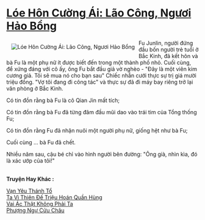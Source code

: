 <a href="https://truyentiki.com/loe-hon-cuong-ai-lao-cong-nguoi-hao-bong.33477/" title="Lóe Hôn Cường Ái: Lão Công, Ngươi Hảo Bổng"><h1>Lóe Hôn Cường Ái: Lão Công, Ngươi Hảo Bổng</h1></a><div style="display:table"><img align="right" style="float: left; padding: 10px;" src="https://truyentiki.com/a/img/str/src/33477.jpg" alt="Lóe Hôn Cường Ái: Lão Công, Ngươi Hảo Bổng">Fu Junlin, người đứng đầu bốn người trẻ tuổi ở Bắc Kinh, đã kết hôn và bà Fu là một phụ nữ ít được biết đến trong một thành phố nhỏ. Cuối cùng, để xứng đáng với cô ấy, ông Fu bắt đầu giả vờ nghèo - "Đây là một viên kim cương giả. Tôi sẽ mua nó cho bạn sau" Chiếc nhẫn cưới thực sự trị giá mười triệu đồng. "Vợ tôi đang đi công tác" và thực sự đã đi máy bay riêng trở lại văn phòng ở Bắc Kinh. <p></p> Có tin đồn rằng bà Fu là cô Qian Jin mất tích; <p></p> Có tin đồn rằng bà Fu đã từng đâm đầu mũi dao vào trái tim của Tổng thống Fu; <p></p> Có tin đồn rằng Fu đã nhận nuôi một người phụ nữ, giống hệt như bà Fu; <p></p> Cuối cùng ... bà Fu đã chết. <p></p> Nhiều năm sau, cậu bé chỉ vào hình người bên đường: "Ông già, nhìn kìa, đó là xác ướp của tôi!"</div><p><br><b>Truyện Hay Khác :</b></p><a href="https://truyentiki.com/van-yeu-thanh-to.33476/" alt="Vạn Yêu Thánh Tổ">Vạn Yêu Thánh Tổ</a><br/><a href="https://github.com/nownovels/top500/tree/master/truyenhay/33844/" alt="Ta Vì Thiên Đế Triệu Hoán Quần Hùng">Ta Vì Thiên Đế Triệu Hoán Quần Hùng</a><br/><a href="https://github.com/nownovels/top500/tree/master/truyenhay/33728/" alt="Vai Ác Thật Không Phải Ta">Vai Ác Thật Không Phải Ta</a><br/><a href="https://github.com/nownovels/top500/tree/master/truyenhay/33868/" alt="Phượng Ngự Cửu Châu">Phượng Ngự Cửu Châu</a><br/>